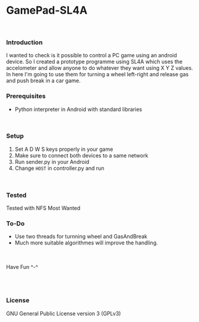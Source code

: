 # GamePad-SL4A
<br>

### Introduction
I wanted to check is it possible to control a PC game using an android device. So I created a prototype programme using SL4A which uses the accelometer and allow anyone to do whatever they want using X Y Z values. In here I'm going to use them for turning a wheel left-right and release gas and push break in a car game.
<br>


### Prerequisites 
 - Python interpreter in Android with standard libraries
<br>


### Setup
1. Set A D W S keys properly in your game
2. Make sure to connect both devices to a same network
3. Run sender.py in your Android
4. Change `HOST` in controller.py and run

<br>

### Tested 
Tested with NFS Most Wanted
<br>

### To-Do
- Use two threads for turnning wheel and GasAndBreak
- Much more suitable algorithmes will improve the handling.


<br><br>
Have Fun ^-^

<br><br>

### License
GNU General Public License version 3 (GPLv3)

